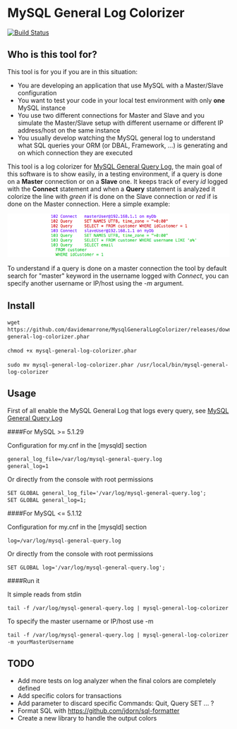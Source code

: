MySQL General Log Colorizer 
===========================
[![Build Status](https://travis-ci.org/davidemarrone/MysqlGeneralLogColorizer.svg?branch=master)](https://travis-ci.org/davidemarrone/MysqlGeneralLogColorizer)

Who is this tool for?
---------------------

This tool is for you if you are in this situation:

* You are developing an application that use MySQL with a Master/Slave configuration
* You want to test your code in your local test environment with only **one** MySQL instance 
* You use two different connections for Master and Slave and you simulate the Master/Slave setup with different username or different IP address/host on the same instance
* You usually develop watching the MySQL general log to understand what SQL queries your ORM (or DBAL, Framework, ...) is generating and on which connection they are executed

This tool is a log colorizer for [MySQL General Query Log](http://dev.mysql.com/doc/refman/5.6/en/query-log.html), the main goal of this software is to show easily, in a testing environment, if a query is done on a **Master** connection or on a **Slave** one. It keeps track of every *id* logged with the **Connect** statement and when a **Query** statement is analyzed it colorize the line with *green* if is done on the Slave connection or *red* if is done on the Master connection. Here a simple example:

![Colorizer example](/docs/screenshot.png?raw=true "Example of a colorized log")

To understand if a query is done on a master connection the tool by default search for "master" keyword in the username logged with *Connect*, you can specify another username or IP/host using the *-m* argument.

Install
-------

```
wget https://github.com/davidemarrone/MysqlGeneralLogColorizer/releases/download/v1.0.0/mysql-general-log-colorizer.phar

chmod +x mysql-general-log-colorizer.phar

sudo mv mysql-general-log-colorizer.phar /usr/local/bin/mysql-general-log-colorizer
```

Usage
-----

First of all enable the MySQL General Log that logs every query, see [MySQL General Query Log](http://dev.mysql.com/doc/refman/5.6/en/query-log.html)

####For MySQL >=  5.1.29

Configuration for my.cnf in the [mysqld] section
```
general_log_file=/var/log/mysql-general-query.log
general_log=1
```

Or directly from the console with root permissions
```
SET GLOBAL general_log_file='/var/log/mysql-general-query.log';
SET GLOBAL general_log=1;
```

####For MySQL <=  5.1.12

Configuration for my.cnf in the [mysqld] section
```
log=/var/log/mysql-general-query.log
```

Or directly from the console with root permissions
```
SET GLOBAL log='/var/log/mysql-general-query.log';
```

####Run it

It simple reads from stdin
```
tail -f /var/log/mysql-general-query.log | mysql-general-log-colorizer
```

To specify the master username or IP/host use -m
```
tail -f /var/log/mysql-general-query.log | mysql-general-log-colorizer -m yourMasterUsername
```

TODO
----
* Add more tests on log analyzer when the final colors are completely defined
* Add specific colors for transactions
* Add parameter to discard specific Commands: Quit, Query SET ... ?
* Format SQL with https://github.com/jdorn/sql-formatter
* Create a new library to handle the output colors
